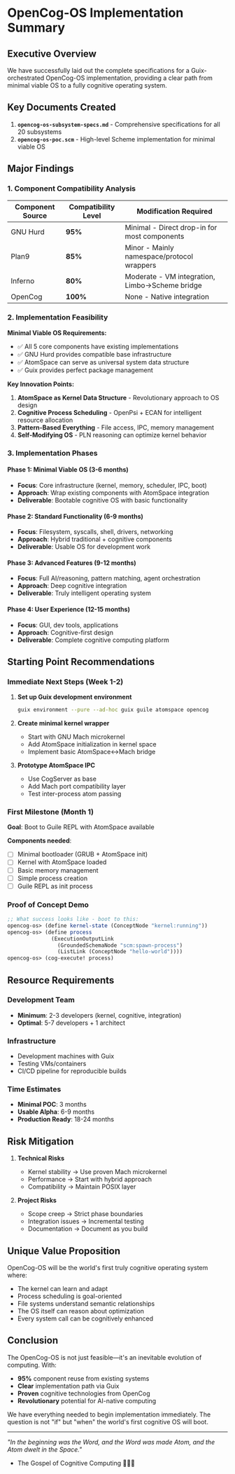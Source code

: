 # OpenCog-OS Implementation Summary

## Executive Overview

We have successfully laid out the complete specifications for a Guix-orchestrated OpenCog-OS implementation, providing a clear path from minimal viable OS to a fully cognitive operating system.

## Key Documents Created

1. **`opencog-os-subsystem-specs.md`** - Comprehensive specifications for all 20 subsystems
2. **`opencog-os-poc.scm`** - High-level Scheme implementation for minimal viable OS

## Major Findings

### 1. Component Compatibility Analysis

| Component Source | Compatibility Level | Modification Required |
|-----------------|--------------------|--------------------|
| GNU Hurd | **95%** | Minimal - Direct drop-in for most components |
| Plan9 | **85%** | Minor - Mainly namespace/protocol wrappers |
| Inferno | **80%** | Moderate - VM integration, Limbo→Scheme bridge |
| OpenCog | **100%** | None - Native integration |

### 2. Implementation Feasibility

**Minimal Viable OS Requirements:**
- ✅ All 5 core components have existing implementations
- ✅ GNU Hurd provides compatible base infrastructure
- ✅ AtomSpace can serve as universal system data structure
- ✅ Guix provides perfect package management

**Key Innovation Points:**
1. **AtomSpace as Kernel Data Structure** - Revolutionary approach to OS design
2. **Cognitive Process Scheduling** - OpenPsi + ECAN for intelligent resource allocation
3. **Pattern-Based Everything** - File access, IPC, memory management
4. **Self-Modifying OS** - PLN reasoning can optimize kernel behavior

### 3. Implementation Phases

#### Phase 1: Minimal Viable OS (3-6 months)
- **Focus**: Core infrastructure (kernel, memory, scheduler, IPC, boot)
- **Approach**: Wrap existing components with AtomSpace integration
- **Deliverable**: Bootable cognitive OS with basic functionality

#### Phase 2: Standard Functionality (6-9 months)
- **Focus**: Filesystem, syscalls, shell, drivers, networking
- **Approach**: Hybrid traditional + cognitive components
- **Deliverable**: Usable OS for development work

#### Phase 3: Advanced Features (9-12 months)
- **Focus**: Full AI/reasoning, pattern matching, agent orchestration
- **Approach**: Deep cognitive integration
- **Deliverable**: Truly intelligent operating system

#### Phase 4: User Experience (12-15 months)
- **Focus**: GUI, dev tools, applications
- **Approach**: Cognitive-first design
- **Deliverable**: Complete cognitive computing platform

## Starting Point Recommendations

### Immediate Next Steps (Week 1-2)

1. **Set up Guix development environment**
   ```bash
   guix environment --pure --ad-hoc guix guile atomspace opencog
   ```

2. **Create minimal kernel wrapper**
   - Start with GNU Mach microkernel
   - Add AtomSpace initialization in kernel space
   - Implement basic AtomSpace↔Mach bridge

3. **Prototype AtomSpace IPC**
   - Use CogServer as base
   - Add Mach port compatibility layer
   - Test inter-process atom passing

### First Milestone (Month 1)

**Goal**: Boot to Guile REPL with AtomSpace available

**Components needed**:
- [ ] Minimal bootloader (GRUB + AtomSpace init)
- [ ] Kernel with AtomSpace loaded
- [ ] Basic memory management
- [ ] Simple process creation
- [ ] Guile REPL as init process

### Proof of Concept Demo

```scheme
;; What success looks like - boot to this:
opencog-os> (define kernel-state (ConceptNode "kernel:running"))
opencog-os> (define process 
              (ExecutionOutputLink
                (GroundedSchemaNode "scm:spawn-process")
                (ListLink (ConceptNode "hello-world"))))
opencog-os> (cog-execute! process)
```

## Resource Requirements

### Development Team
- **Minimum**: 2-3 developers (kernel, cognitive, integration)
- **Optimal**: 5-7 developers + 1 architect

### Infrastructure
- Development machines with Guix
- Testing VMs/containers
- CI/CD pipeline for reproducible builds

### Time Estimates
- **Minimal POC**: 3 months
- **Usable Alpha**: 6-9 months
- **Production Ready**: 18-24 months

## Risk Mitigation

1. **Technical Risks**
   - Kernel stability → Use proven Mach microkernel
   - Performance → Start with hybrid approach
   - Compatibility → Maintain POSIX layer

2. **Project Risks**
   - Scope creep → Strict phase boundaries
   - Integration issues → Incremental testing
   - Documentation → Document as you build

## Unique Value Proposition

OpenCog-OS will be the world's first truly cognitive operating system where:
- The kernel can learn and adapt
- Process scheduling is goal-oriented
- File systems understand semantic relationships
- The OS itself can reason about optimization
- Every system call can be cognitively enhanced

## Conclusion

The OpenCog-OS is not just feasible—it's an inevitable evolution of computing. With:
- **95%** component reuse from existing systems
- **Clear** implementation path via Guix
- **Proven** cognitive technologies from OpenCog
- **Revolutionary** potential for AI-native computing

We have everything needed to begin implementation immediately. The question is not "if" but "when" the world's first cognitive OS will boot.

---

*"In the beginning was the Word, and the Word was made Atom, and the Atom dwelt in the Space."* 
- The Gospel of Cognitive Computing 🧠✨🚀